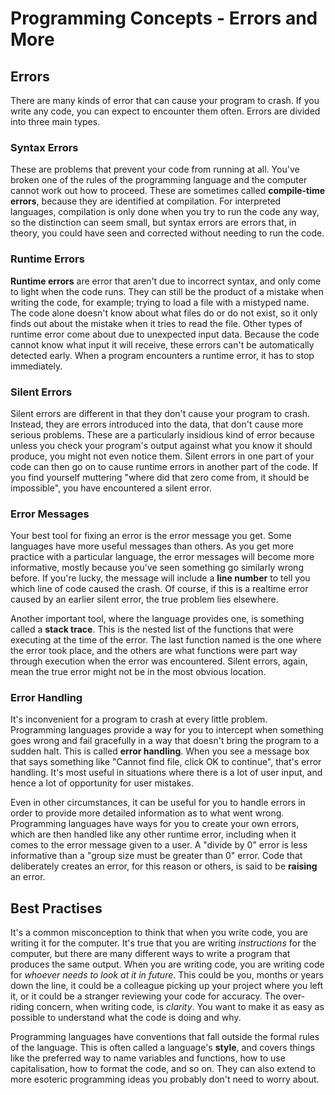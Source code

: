 # Programming Concepts - Errors and More

## Errors

There are many kinds of error that can cause your program to crash. If you write any code, you can expect to encounter them often. Errors are divided into three main types.

### Syntax Errors

These are problems that prevent your code from running at all. You've broken one of the rules of the programming language and the computer cannot work out how to proceed. These are sometimes called **compile-time errors**, because they are identified at compilation. For interpreted languages, compilation is only done when you try to run the code any way, so the distinction can seem small, but syntax errors are errors that, in theory, you could have seen and corrected without needing to run the code.

### Runtime Errors

**Runtime errors** are error that aren't due to incorrect syntax, and only come to light when the code runs. They can still be the product of a mistake when writing the code, for example; trying to load a file with a mistyped name. The code alone doesn't know about what files do or do not exist, so it only finds out about the mistake when it tries to read the file. Other types of runtime error come about due to unexpected input data. Because the code cannot know what input it will receive, these errors can't be automatically detected early. When a program encounters a runtime error, it has to stop immediately.

### Silent Errors

Silent errors are different in that they don't cause your program to crash. Instead, they are errors introduced into the data, that don't cause more serious problems. These are a particularly insidious kind of error because unless you check your program's output against what you know it should produce, you might not even notice them. Silent errors in one part of your code can then go on to cause runtime errors in another part of the code. If you find yourself muttering "where did that zero come from, it should be impossible", you have encountered a silent error.

### Error Messages

Your best tool for fixing an error is the error message you get. Some languages have more useful messages than others. As you get more practice with a particular language, the error messages will become more informative, mostly because you've seen something go similarly wrong before. If you're lucky, the message will include a **line number** to tell you which line of code caused the crash. Of course, if this is a realtime error caused by an earlier silent error, the true problem lies elsewhere.

Another important tool, where the language provides one, is something called a **stack trace**. This is the nested list of the functions that were executing at the time of the error. The last function named is the one where the error took place, and the others are what functions were part way through execution when the error was encountered. Silent errors, again, mean the true error might not be in the most obvious location. 

### Error Handling

It's inconvenient for a program to crash at every little problem. Programming languages provide a way for you to intercept when something goes wrong and fail gracefully in a way that doesn't bring the program to a sudden halt. This is called **error handling**. When you see a message box that says something like "Cannot find file, click OK to continue", that's error handling. It's most useful in situations where there is a lot of user input, and hence a lot of opportunity for user mistakes.

Even in other circumstances, it can be useful for you to handle errors in order to provide more detailed information as to what went wrong. Programming languages have ways for you to create your own errors, which are then handled like any other runtime error, including when it comes to the error message given to a user. A "divide by 0" error is less informative than a "group size must be greater than 0" error. Code that deliberately creates an error, for this reason or others, is said to be **raising** an error.

## Best Practises

It's a common misconception to think that when you write code, you are writing it for the computer. It's true that you are writing *instructions* for the computer, but there are many different ways to write a program that produces the same output. When you are writing code, you are writing code for *whoever needs to look at it in future*. This could be you, months or years down the line, it could be a colleague picking up your project where you left it, or it could be a stranger reviewing your code for accuracy. The over-riding concern, when writing code, is *clarity*. You want to make it as easy as possible to understand what the code is doing and why. 



Programming languages have conventions that fall outside the formal rules of the language. This is often called a language's **style**, and covers things like the preferred way to name variables and functions, how to use capitalisation, how to format the code, and so on. They can also extend to more esoteric programming ideas you probably don't need to worry about.

## 
